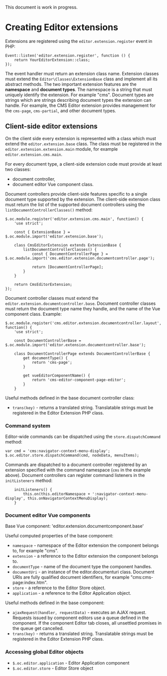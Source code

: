 This document is work in progress.

# Creating Editor extensions

Extensions are registered using the `editor.extension.register` event in PHP:

```
Event::listen('editor.extension.register', function () {
    return YourEditorExtension::class;
});
```

The event handler must return an extension class name. Extension classes must extend the `Editor\Classes\ExtensionBase` class and implement all its abstract methods. The two important extension features are the **namespace** and **document types**. The namespace is a string that must uniquely identify the extension. For example "cms". Document types are strings which are strings describing document types the extension can handle. For example, the CMS Editor extension provides management for the `cms-page`, `cms-partial`, and other document types.

## Client-side editor extensions

On the client side every extension is represented with a class which must extend the `editor.extension.base` class. The class must be registered in the `editor.extension.extension.main` module, for example `editor.extension.cms.main`.

For every document type, a client-side extension code must provide at least two classes: 

* document controller,
* document editor Vue component class.

Document controllers provide client-side features specific to a single document type supported by the extension. The client-side extension class must return the list of the supported document controllers using the `listDocumentControllerClasses()` method:

```
$.oc.module.register('editor.extension.cms.main', function() {
    'use strict';

    const { ExtensionBase } = $.oc.module.import('editor.extension.base');

    class CmsEditorExtension extends ExtensionBase {
        listDocumentControllerClasses() {
            const { DocumentControllerPage } = $.oc.module.import('cms.editor.extension.documentcontroller.page');

            return [DocumentControllerPage];
        }
    }

    return CmsEditorExtension;
});
```

Document controller classes must extend the `editor.extension.documentcontroller.base`. Document controller classes must return the document type name they handle, and the name of the Vue component class. Example:

```
$.oc.module.register('cms.editor.extension.documentcontroller.layout', function() {
    'use strict';

    const DocumentControllerBase = $.oc.module.import('editor.extension.documentcontroller.base');

    class DocumentControllerPage extends DocumentControllerBase {
        get documentType() {
            return 'cms-page';
        }

        get vueEditorComponentName() {
            return 'cms-editor-component-page-editor';
        }
    }
```

Useful methods defined in the base document controller class:

* `trans(key)` - returns a translated string. Translatable strings must be registered in the Editor Extension PHP class.

### Command system

Editor-wide commands can be dispatched using the `store.dispatchCommand` method:

```
var cmd = 'cms:navigator-context-menu-display';
$.oc.editor.store.dispatchCommand(cmd, nodeData, menuItems);
```

Commands are dispatched to a document controller registered by an extension specified with the command namespace (`cms` in the example above). Document controllers can register command listeners in the `initListeners` method:

```
    initListeners() {
        this.on(this.editorNamespace + ':navigator-context-menu-display', this.onNavigatorContextMenuDisplay);
    }
```

### Document editor Vue components

Base Vue component: 'editor.extension.documentcomponent.base'

Useful computed properties of the base component: 

* `namespace` - namespace of the Editor extension the component belongs to, for example "cms".
* `extension` - a reference to the Editor extension the component belongs to.
* `documentType` - name of the document type the component handles.
* `documentUri` - an instance of the editor.documenturi class. Document URIs are fully qualified document identifiers, for example "cms:cms-page:index.htm".
* `store` - a reference to the Editor Store object.
* `application` - a reference to the Editor Application object.

Useful methods defined in the base component:

* `ajaxRequest(handler, requestData)` - executes an AJAX request. Requests issued by component editors use a queue defined in the component. If the component Editor tab closes, all unsettled promises in the queue get cancelled.
* `trans(key)` - returns a translated string. Translatable strings must be registered in the Editor Extension PHP class.

### Accessing global Editor objects

* `$.oc.editor.application` - Editor Application component
* `$.oc.editor.store` - Editor Store object